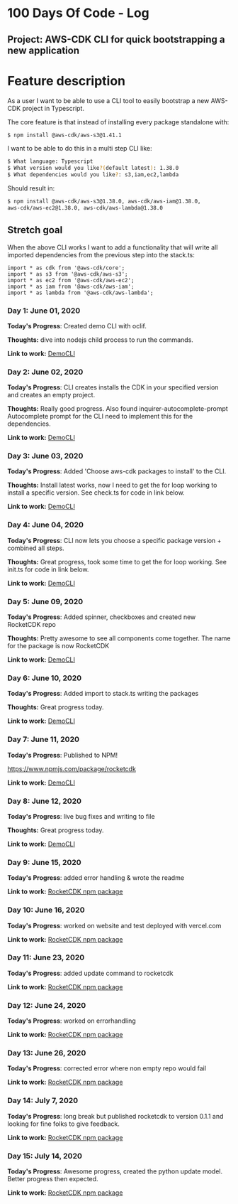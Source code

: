 # 100 Days Of Code - Log
## Project: AWS-CDK CLI for quick bootstrapping a new application
# Feature description

As a user I want to be able to use a CLI tool to easily bootstrap a new AWS-CDK project in Typescript.

The core feature is that instead of installing every package standalone with:

```bash
$ npm install @aws-cdk/aws-s3@1.41.1
```

I want to be able to do this in a multi step CLI like:

```bash
$ What language: Typescript
$ What version would you like?(default latest): 1.38.0
$ What dependencies would you like?: s3,iam,ec2,lambda
```

Should result in:

```bash
$ npm install @aws-cdk/aws-s3@1.38.0, aws-cdk/aws-iam@1.38.0, 
aws-cdk/aws-ec2@1.38.0, aws-cdk/aws-lambda@1.38.0
```
## Stretch goal

When the above CLI works I want to add a functionality that will write all imported dependencies from the previous step into the stack.ts:

```tsx
import * as cdk from '@aws-cdk/core';
import * as s3 from '@aws-cdk/aws-s3';
import * as ec2 from '@aws-cdk/aws-ec2';
import * as iam from '@aws-cdk/aws-iam';
import * as lambda from '@aws-cdk/aws-lambda';
```

### Day 1: June 01, 2020


**Today's Progress**: Created demo CLI with oclif.

**Thoughts:** dive into nodejs child process to run the commands.

**Link to work:** [DemoCLI](https://github.com/EdwinRad/cdkcli/tree/master/democli/mynewcli)


### Day 2: June 02, 2020


**Today's Progress**: CLI creates installs the CDK in your specified version and creates an empty project.

**Thoughts:** Really good progress. Also found inquirer-autocomplete-prompt Autocomplete prompt for the CLI need to implement this for the dependencies.

**Link to work:** [DemoCLI](https://github.com/EdwinRad/cdkcli/tree/master/democli/mynewcli)


### Day 3: June 03, 2020


**Today's Progress**: Added 'Choose aws-cdk packages to install' to the CLI. 

**Thoughts:** Install latest works, now I need to get the for loop working to install a specific version. See check.ts for code in link below.

**Link to work:** [DemoCLI](https://github.com/EdwinRad/cdkcli/tree/master/democli/mynewcli)


### Day 4: June 04, 2020


**Today's Progress**: CLI now lets you choose a specific package version + combined all steps. 

**Thoughts:** Great progress, took some time to get the for loop working. See init.ts for code in link below.

**Link to work:** [DemoCLI](https://github.com/EdwinRad/cdkcli/tree/master/democli/mynewcli)


### Day 5: June 09, 2020


**Today's Progress**: Added spinner, checkboxes and created new RocketCDK repo 

**Thoughts:** Pretty awesome to see all components come together. The name for the package is now RocketCDK

**Link to work:** [DemoCLI](https://github.com/EdwinRad/cdkcli/tree/master/democli/rocketcdk)

### Day 6: June 10, 2020


**Today's Progress**: Added import to stack.ts writing the packages 

**Thoughts:** Great progress today.

**Link to work:** [DemoCLI](https://github.com/EdwinRad/cdkcli/tree/master/democli/rocketcdk)

### Day 7: June 11, 2020


**Today's Progress**: Published to NPM!

https://www.npmjs.com/package/rocketcdk

**Link to work:** [DemoCLI](https://github.com/EdwinRad/rocketcdk)

### Day 8: June 12, 2020


**Today's Progress**: live bug fixes and writing to  file

**Thoughts:** Great progress today.

**Link to work:** [DemoCLI](https://github.com/EdwinRad/cdkcli/tree/master/democli/rocketcdk)

### Day 9: June 15, 2020


**Today's Progress**: added error handling & wrote the readme


**Link to work:** [RocketCDK npm package](https://www.npmjs.com/package/rocketcdk)

### Day 10: June 16, 2020


**Today's Progress**: worked on website and test deployed with vercel.com


**Link to work:** [RocketCDK npm package](https://www.npmjs.com/package/rocketcdk)

### Day 11: June 23, 2020


**Today's Progress**: added update command to rocketcdk


**Link to work:** [RocketCDK npm package](https://www.npmjs.com/package/rocketcdk)
### Day 12: June 24, 2020


**Today's Progress**: worked on errorhandling


**Link to work:** [RocketCDK npm package](https://www.npmjs.com/package/rocketcdk)

### Day 13: June 26, 2020


**Today's Progress**: corrected error where non empty repo would fail


**Link to work:** [RocketCDK npm package](https://www.npmjs.com/package/rocketcdk)

### Day 14: July 7, 2020


**Today's Progress**: long break but published rocketcdk to version 0.1.1 and looking for fine folks to give feedback.


**Link to work:** [RocketCDK npm package](https://www.npmjs.com/package/rocketcdk)

### Day 15: July 14, 2020


**Today's Progress**: Awesome progress, created the python update model. Better progress then expected.


**Link to work:** [RocketCDK npm package](https://www.npmjs.com/package/rocketcdk)